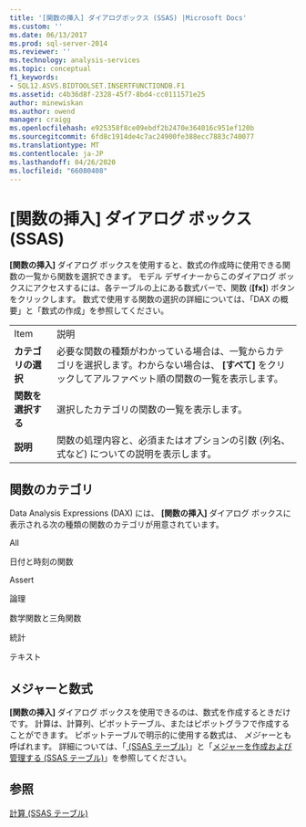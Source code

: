 ```yaml
---
title: '[関数の挿入] ダイアログボックス (SSAS) |Microsoft Docs'
ms.custom: ''
ms.date: 06/13/2017
ms.prod: sql-server-2014
ms.reviewer: ''
ms.technology: analysis-services
ms.topic: conceptual
f1_keywords:
- SQL12.ASVS.BIDTOOLSET.INSERTFUNCTIONDB.F1
ms.assetid: c4b36d8f-2328-45f7-8bd4-cc0111571e25
author: minewiskan
ms.author: owend
manager: craigg
ms.openlocfilehash: e925358f8ce09ebdf2b2470e364016c951ef120b
ms.sourcegitcommit: 6fd8c1914de4c7ac24900fe388ecc7883c740077
ms.translationtype: MT
ms.contentlocale: ja-JP
ms.lasthandoff: 04/26/2020
ms.locfileid: "66080408"
---
```

# <a name="insert-function-dialog-box-ssas"></a>[関数の挿入] ダイアログ ボックス (SSAS)
  **[関数の挿入]** ダイアログ ボックスを使用すると、数式の作成時に使用できる関数の一覧から関数を選択できます。 モデル デザイナーからこのダイアログ ボックスにアクセスするには、各テーブルの上にある数式バーで、関数 (**[fx]**) ボタンをクリックします。 数式で使用する関数の選択の詳細については、「DAX の概要」と「数式の作成」を参照してください。  
  
|||  
|-|-|  
|Item|説明|  
|**カテゴリの選択**|必要な関数の種類がわかっている場合は、一覧からカテゴリを選択します。わからない場合は、 **[すべて]** をクリックしてアルファベット順の関数の一覧を表示します。|  
|**関数を選択する**|選択したカテゴリの関数の一覧を表示します。|  
|**説明**|関数の処理内容と、必須またはオプションの引数 (列名、式など) についての説明を表示します。|  
  
## <a name="function-categories"></a>関数のカテゴリ  
 Data Analysis Expressions (DAX) には、 **[関数の挿入]** ダイアログ ボックスに表示される次の種類の関数のカテゴリが用意されています。  
  
 All  
  
 日付と時刻の関数  
  
 Assert  
  
 論理  
  
 数学関数と三角関数  
  
 統計  
  
 テキスト  
  
## <a name="measures-and-formulas"></a>メジャーと数式  
 **[関数の挿入]** ダイアログ ボックスを使用できるのは、数式を作成するときだけです。 計算は、計算列、ピボットテーブル、またはピボットグラフで作成することができます。 ピボットテーブルで明示的に使用する数式は、 *メジャー*とも呼ばれます。 詳細については、「[ &#40;SSAS テーブル&#41;](tabular-models/ssas-calculated-columns-create-a-calculated-column.md)」と「[メジャーを作成および管理する &#40;SSAS テーブル&#41;](tabular-models/measures-ssas-tabular.md)」を参照してください。  
  
## <a name="see-also"></a>参照  
 [計算 (SSAS テーブル)](tabular-models/calculations-ssas-tabular.md)  
  
  
